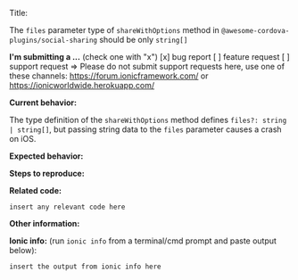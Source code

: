Title:


The `files` parameter type of `shareWithOptions` method in `@awesome-cordova-plugins/social-sharing` should be only `string[]`


**I'm submitting a ...**  (check one with "x")
[x] bug report
[ ] feature request
[ ] support request => Please do not submit support requests here, use one of these channels: https://forum.ionicframework.com/ or https://ionicworldwide.herokuapp.com/

**Current behavior:**
<!-- Describe how the bug manifests. -->

The type definition of the `shareWithOptions` method defines `files?: string | string[]`, but passing string data to the `files` parameter causes a crash on iOS.

**Expected behavior:**
<!-- Describe what the behavior would be without the bug. -->

**Steps to reproduce:**
<!-- If you are able to illustrate the bug or feature request with an example, please provide steps to reproduce. -->

**Related code:**

```
insert any relevant code here
```

**Other information:**
<!-- List any other information that is relevant to your issue. Stack traces, related issues, suggestions on how to fix, Stack Overflow links, forum links, etc. -->

**Ionic info:** (run `ionic info` from a terminal/cmd prompt and paste output below):

```
insert the output from ionic info here
```